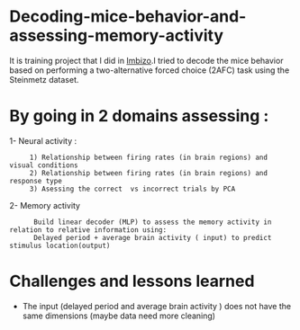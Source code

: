 # Decoding-mice-behavior-and-assessing-memory-activity
It is training project that I did in [Imbizo](https://github.com/isicnimbizo).I tried to decode the mice behavior based on performing a two-alternative forced choice (2AFC) task using the Steinmetz dataset.

# By going in 2 domains assessing :

  1- Neural activity :
  
         1) Relationship between firing rates (in brain regions) and visual conditions
         2) Relationship between firing rates (in brain regions) and response type
         3) Asessing the correct  vs incorrect trials by PCA
          
      
  2- Memory activity
          
          Build linear decoder (MLP) to assess the memory activity in relation to relative information using:
          Delayed period + average brain activity ( input) to predict stimulus location(output)
          
 # Challenges and lessons learned
   * The input (delayed period and average brain activity ) does not have the same dimensions (maybe data need more cleaning)
   

